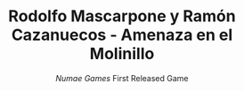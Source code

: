 ---
layout: projectDetail
projId: molinillo
title: "Rodolfo Mascarpone y Ramón Cazanuecos - Amenaza en el Molinillo"
subtitle: "<i>Numae Games</i> First Released Game"
startDate: "2023-06-12"
endDate: ""
halted: false
featured: true
relevance: 100
categoryTags:
    - Game
    - LevelDesign
    - Tool
techTags: 
    - Godot
    - Level Design
    - Engine Tools
summary: "Action-Adventure 3D Sidescroller game to be <a href='https://store.steampowered.com/app/2542580/Rodolfo_Mascarpone_y_Ramn_Cazanuecos_Amenaza_en_el_Molinillo/'>released on Steam</a> by <a href='https://x.com/numaegames'>Numae Games</a>, with the collab of several famous Spanish streamers."
shortDescription: "To be released. This is an action-adventure 3D sidescroller game currently being developed by a team of 3 people. This game was born as a small tribute to the famous spanish streamers <a href='https://www.twitch.tv/borjapavon'>Borja Pavón</a> and <a href='https://www.twitch.tv/thecatacroquer'>TheCatacroquer</a> and their GTA V roleplay characters, but the project grew quite large. Now we count with their collaboration and support of their entire communities!"
longDescription: "<section>
                    <header>
                        <h3>This is a header in my long description</h3>
                    </header>
                    <p>
                        A long description goes here, it could go on and on and on and on and on and on and on and on and on and on and on and on and on and on and on and on and on and on and on and on and on and on and on and on and on and on and on and on and on and on and on and on and on and on and on and on and on and on and on and on and on and on and on and on and on and on and on and on and on and on and on and on and on and on and on and on and on and on and on and on and on and on and on and on and on and on and on and on and on and on and on and on and on and on and on and on and on and on and on and on and on and on and on and on and on and on and on and on and on and on and on and on and on and on and on and on and on and on and on and on and on and on and on and on and on and on and on and on and on and on and on and on forever...
                    </p>
                    <p>
                        And more paragraphs.... Or even more sections!.. Anyway, that's it
                    </p>
                </section>"
ldDescription: "test description"
teamSize: 3
images:
    - name: cover.jpg
      alt: "Miniature"
      footnote: "note"
    - name: town.jpg
      alt: "Miniature"
      footnote: "note"
    - name: office.jpg
      alt: "Miniature"
      footnote: "note"
    - name: train.jpg
      alt: "Miniature"
      footnote: "note"
    - name: sewers.jpg
      alt: "Miniature"
      footnote: "note"
    - name: beach.jpg
      alt: "Miniature"
      footnote: "note"
---